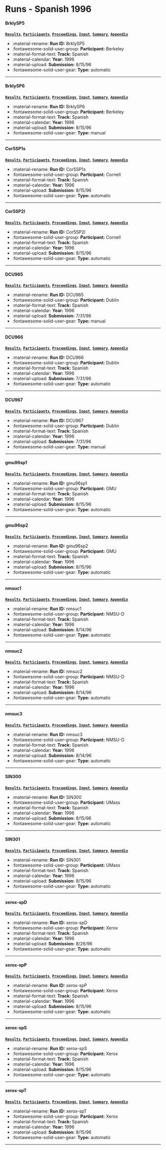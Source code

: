 # Runs - Spanish 1996 

#### BrklySP5 
[**`Results`**](./results.md#brklysp5), [**`Participants`**](./participants.md#berkeley), [**`Proceedings`**](./proceedings.md#term-importance-boolean-conjunct-training-negative-terms-and-foreign-language-retrieval-probabilistic-algorithms-at-trec-5), [**`Input`**](https://trec.nist.gov/results/trec5/trec5.results.input/tracks/Spanish/input.BrklySP5.gz), [**`Summary`**](https://trec.nist.gov/results/trec5/Spanish/summary.BrklySP5), [**`Appendix`**](https://trec.nist.gov/pubs/trec5/appendices/A/spanish.graphs.ps.gz) 

- :material-rename: **Run ID:** BrklySP5 
- :fontawesome-solid-user-group: **Participant:** Berkeley 
- :material-format-text: **Track:** Spanish 
- :material-calendar: **Year:** 1996 
- :material-upload: **Submission:** 8/15/96 
- :fontawesome-solid-user-gear: **Type:** automatic 

---
#### BrklySP6 
[**`Results`**](./results.md#brklysp6), [**`Participants`**](./participants.md#berkeley), [**`Proceedings`**](./proceedings.md#term-importance-boolean-conjunct-training-negative-terms-and-foreign-language-retrieval-probabilistic-algorithms-at-trec-5), [**`Input`**](https://trec.nist.gov/results/trec5/trec5.results.input/tracks/Spanish/input.BrklySP6.gz), [**`Summary`**](https://trec.nist.gov/results/trec5/Spanish/summary.BrklySP6), [**`Appendix`**](https://trec.nist.gov/pubs/trec5/appendices/A/spanish.graphs.ps.gz) 

- :material-rename: **Run ID:** BrklySP6 
- :fontawesome-solid-user-group: **Participant:** Berkeley 
- :material-format-text: **Track:** Spanish 
- :material-calendar: **Year:** 1996 
- :material-upload: **Submission:** 8/15/96 
- :fontawesome-solid-user-gear: **Type:** manual 

---
#### Cor5SP1s 
[**`Results`**](./results.md#cor5sp1s), [**`Participants`**](./participants.md#cornell), [**`Proceedings`**](./proceedings.md#using-query-zoning-and-correlation-within-smart-trec-5), [**`Input`**](https://trec.nist.gov/results/trec5/trec5.results.input/tracks/Spanish/input.Cor5SP1s.gz), [**`Summary`**](https://trec.nist.gov/results/trec5/Spanish/summary.Cor5SP1s), [**`Appendix`**](https://trec.nist.gov/pubs/trec5/appendices/A/spanish.graphs.ps.gz) 

- :material-rename: **Run ID:** Cor5SP1s 
- :fontawesome-solid-user-group: **Participant:** Cornell 
- :material-format-text: **Track:** Spanish 
- :material-calendar: **Year:** 1996 
- :material-upload: **Submission:** 8/15/96 
- :fontawesome-solid-user-gear: **Type:** automatic 

---
#### Cor5SP2l 
[**`Results`**](./results.md#cor5sp2l), [**`Participants`**](./participants.md#cornell), [**`Proceedings`**](./proceedings.md#using-query-zoning-and-correlation-within-smart-trec-5), [**`Input`**](https://trec.nist.gov/results/trec5/trec5.results.input/tracks/Spanish/input.Cor5SP2l.gz), [**`Summary`**](https://trec.nist.gov/results/trec5/Spanish/summary.Cor5SP2l), [**`Appendix`**](https://trec.nist.gov/pubs/trec5/appendices/A/spanish.graphs.ps.gz) 

- :material-rename: **Run ID:** Cor5SP2l 
- :fontawesome-solid-user-group: **Participant:** Cornell 
- :material-format-text: **Track:** Spanish 
- :material-calendar: **Year:** 1996 
- :material-upload: **Submission:** 8/15/96 
- :fontawesome-solid-user-gear: **Type:** automatic 

---
#### DCU965 
[**`Results`**](./results.md#dcu965), [**`Participants`**](./participants.md#dublin), [**`Proceedings`**](./proceedings.md#trec-5-experiments-at-dublin-city-university-query-space-reduction-spanish-character-shape-encoding), [**`Input`**](https://trec.nist.gov/results/trec5/trec5.results.input/tracks/Spanish/input.DCU965.gz), [**`Summary`**](https://trec.nist.gov/results/trec5/Spanish/summary.DCU965), [**`Appendix`**](https://trec.nist.gov/pubs/trec5/appendices/A/spanish.graphs.ps.gz) 

- :material-rename: **Run ID:** DCU965 
- :fontawesome-solid-user-group: **Participant:** Dublin 
- :material-format-text: **Track:** Spanish 
- :material-calendar: **Year:** 1996 
- :material-upload: **Submission:** 7/31/96 
- :fontawesome-solid-user-gear: **Type:** manual 

---
#### DCU966 
[**`Results`**](./results.md#dcu966), [**`Participants`**](./participants.md#dublin), [**`Proceedings`**](./proceedings.md#trec-5-experiments-at-dublin-city-university-query-space-reduction-spanish-character-shape-encoding), [**`Input`**](https://trec.nist.gov/results/trec5/trec5.results.input/tracks/Spanish/input.DCU966.gz), [**`Summary`**](https://trec.nist.gov/results/trec5/Spanish/summary.DCU966), [**`Appendix`**](https://trec.nist.gov/pubs/trec5/appendices/A/spanish.graphs.ps.gz) 

- :material-rename: **Run ID:** DCU966 
- :fontawesome-solid-user-group: **Participant:** Dublin 
- :material-format-text: **Track:** Spanish 
- :material-calendar: **Year:** 1996 
- :material-upload: **Submission:** 7/31/96 
- :fontawesome-solid-user-gear: **Type:** automatic 

---
#### DCU967 
[**`Results`**](./results.md#dcu967), [**`Participants`**](./participants.md#dublin), [**`Proceedings`**](./proceedings.md#trec-5-experiments-at-dublin-city-university-query-space-reduction-spanish-character-shape-encoding), [**`Input`**](https://trec.nist.gov/results/trec5/trec5.results.input/tracks/Spanish/input.DCU967.gz), [**`Summary`**](https://trec.nist.gov/results/trec5/Spanish/summary.DCU967), [**`Appendix`**](https://trec.nist.gov/pubs/trec5/appendices/A/spanish.graphs.ps.gz) 

- :material-rename: **Run ID:** DCU967 
- :fontawesome-solid-user-group: **Participant:** Dublin 
- :material-format-text: **Track:** Spanish 
- :material-calendar: **Year:** 1996 
- :material-upload: **Submission:** 7/31/96 
- :fontawesome-solid-user-gear: **Type:** manual 

---
#### gmu96sp1 
[**`Results`**](./results.md#gmu96sp1), [**`Participants`**](./participants.md#gmu), [**`Proceedings`**](./proceedings.md#using-relevance-feedback-within-the-relational-model-for-trec-5), [**`Input`**](https://trec.nist.gov/results/trec5/trec5.results.input/tracks/Spanish/input.gmu96sp1.gz), [**`Summary`**](https://trec.nist.gov/results/trec5/Spanish/summary.gmu96sp1), [**`Appendix`**](https://trec.nist.gov/pubs/trec5/appendices/A/spanish.graphs.ps.gz) 

- :material-rename: **Run ID:** gmu96sp1 
- :fontawesome-solid-user-group: **Participant:** GMU 
- :material-format-text: **Track:** Spanish 
- :material-calendar: **Year:** 1996 
- :material-upload: **Submission:** 8/15/96 
- :fontawesome-solid-user-gear: **Type:** automatic 

---
#### gmu96sp2 
[**`Results`**](./results.md#gmu96sp2), [**`Participants`**](./participants.md#gmu), [**`Proceedings`**](./proceedings.md#using-relevance-feedback-within-the-relational-model-for-trec-5), [**`Input`**](https://trec.nist.gov/results/trec5/trec5.results.input/tracks/Spanish/input.gmu96sp2.gz), [**`Summary`**](https://trec.nist.gov/results/trec5/Spanish/summary.gmu96sp2), [**`Appendix`**](https://trec.nist.gov/pubs/trec5/appendices/A/spanish.graphs.ps.gz) 

- :material-rename: **Run ID:** gmu96sp2 
- :fontawesome-solid-user-group: **Participant:** GMU 
- :material-format-text: **Track:** Spanish 
- :material-calendar: **Year:** 1996 
- :material-upload: **Submission:** 8/15/96 
- :fontawesome-solid-user-gear: **Type:** automatic 

---
#### nmsuc1 
[**`Results`**](./results.md#nmsuc1), [**`Participants`**](./participants.md#nmsu-d), [**`Proceedings`**](./proceedings.md#new-experiments-in-cross-language-text-retrieval-at-nmsu-s-computing-research-lab), [**`Input`**](https://trec.nist.gov/results/trec5/trec5.results.input/tracks/Spanish/input.nmsuc1.gz), [**`Summary`**](https://trec.nist.gov/results/trec5/Spanish/summary.nmsuc1), [**`Appendix`**](https://trec.nist.gov/pubs/trec5/appendices/A/spanish.graphs.ps.gz) 

- :material-rename: **Run ID:** nmsuc1 
- :fontawesome-solid-user-group: **Participant:** NMSU-D 
- :material-format-text: **Track:** Spanish 
- :material-calendar: **Year:** 1996 
- :material-upload: **Submission:** 8/14/96 
- :fontawesome-solid-user-gear: **Type:** automatic 

---
#### nmsuc2 
[**`Results`**](./results.md#nmsuc2), [**`Participants`**](./participants.md#nmsu-d), [**`Proceedings`**](./proceedings.md#new-experiments-in-cross-language-text-retrieval-at-nmsu-s-computing-research-lab), [**`Input`**](https://trec.nist.gov/results/trec5/trec5.results.input/tracks/Spanish/input.nmsuc2.gz), [**`Summary`**](https://trec.nist.gov/results/trec5/Spanish/summary.nmsuc2), [**`Appendix`**](https://trec.nist.gov/pubs/trec5/appendices/A/spanish.graphs.ps.gz) 

- :material-rename: **Run ID:** nmsuc2 
- :fontawesome-solid-user-group: **Participant:** NMSU-D 
- :material-format-text: **Track:** Spanish 
- :material-calendar: **Year:** 1996 
- :material-upload: **Submission:** 8/14/96 
- :fontawesome-solid-user-gear: **Type:** automatic 

---
#### nmsuc3 
[**`Results`**](./results.md#nmsuc3), [**`Participants`**](./participants.md#nmsu-d), [**`Proceedings`**](./proceedings.md#new-experiments-in-cross-language-text-retrieval-at-nmsu-s-computing-research-lab), [**`Input`**](https://trec.nist.gov/results/trec5/trec5.results.input/tracks/Spanish/input.nmsuc3.gz), [**`Summary`**](https://trec.nist.gov/results/trec5/Spanish/summary.nmsuc3), [**`Appendix`**](https://trec.nist.gov/pubs/trec5/appendices/A/spanish.graphs.ps.gz) 

- :material-rename: **Run ID:** nmsuc3 
- :fontawesome-solid-user-group: **Participant:** NMSU-D 
- :material-format-text: **Track:** Spanish 
- :material-calendar: **Year:** 1996 
- :material-upload: **Submission:** 8/14/96 
- :fontawesome-solid-user-gear: **Type:** automatic 

---
#### SIN300 
[**`Results`**](./results.md#sin300), [**`Participants`**](./participants.md#umass), [**`Proceedings`**](./proceedings.md#inquery-at-trec-5), [**`Input`**](https://trec.nist.gov/results/trec5/trec5.results.input/tracks/Spanish/input.SIN300.gz), [**`Summary`**](https://trec.nist.gov/results/trec5/Spanish/summary.SIN300), [**`Appendix`**](https://trec.nist.gov/pubs/trec5/appendices/A/spanish.graphs.ps.gz) 

- :material-rename: **Run ID:** SIN300 
- :fontawesome-solid-user-group: **Participant:** UMass 
- :material-format-text: **Track:** Spanish 
- :material-calendar: **Year:** 1996 
- :material-upload: **Submission:** 8/15/96 
- :fontawesome-solid-user-gear: **Type:** automatic 

---
#### SIN301 
[**`Results`**](./results.md#sin301), [**`Participants`**](./participants.md#umass), [**`Proceedings`**](./proceedings.md#inquery-at-trec-5), [**`Input`**](https://trec.nist.gov/results/trec5/trec5.results.input/tracks/Spanish/input.SIN301.gz), [**`Summary`**](https://trec.nist.gov/results/trec5/Spanish/summary.SIN301), [**`Appendix`**](https://trec.nist.gov/pubs/trec5/appendices/A/spanish.graphs.ps.gz) 

- :material-rename: **Run ID:** SIN301 
- :fontawesome-solid-user-group: **Participant:** UMass 
- :material-format-text: **Track:** Spanish 
- :material-calendar: **Year:** 1996 
- :material-upload: **Submission:** 8/15/96 
- :fontawesome-solid-user-gear: **Type:** automatic 

---
#### xerox-spD 
[**`Results`**](./results.md#xerox-spd), [**`Participants`**](./participants.md#xerox), [**`Proceedings`**](./proceedings.md#xerox-trec-5-site-report-routing-filtering-nlp-and-spanish-tracks), [**`Input`**](https://trec.nist.gov/results/trec5/trec5.results.input/tracks/Spanish/input.xerox-spD.gz), [**`Summary`**](https://trec.nist.gov/results/trec5/Spanish/summary.xerox-spD), [**`Appendix`**](https://trec.nist.gov/pubs/trec5/appendices/A/spanish.graphs.ps.gz) 

- :material-rename: **Run ID:** xerox-spD 
- :fontawesome-solid-user-group: **Participant:** Xerox 
- :material-format-text: **Track:** Spanish 
- :material-calendar: **Year:** 1996 
- :material-upload: **Submission:** 8/26/96 
- :fontawesome-solid-user-gear: **Type:** automatic 

---
#### xerox-spP 
[**`Results`**](./results.md#xerox-spp), [**`Participants`**](./participants.md#xerox), [**`Proceedings`**](./proceedings.md#xerox-trec-5-site-report-routing-filtering-nlp-and-spanish-tracks), [**`Input`**](https://trec.nist.gov/results/trec5/trec5.results.input/tracks/Spanish/input.xerox-spP.gz), [**`Summary`**](https://trec.nist.gov/results/trec5/Spanish/summary.xerox-spP), [**`Appendix`**](https://trec.nist.gov/pubs/trec5/appendices/A/spanish.graphs.ps.gz) 

- :material-rename: **Run ID:** xerox-spP 
- :fontawesome-solid-user-group: **Participant:** Xerox 
- :material-format-text: **Track:** Spanish 
- :material-calendar: **Year:** 1996 
- :material-upload: **Submission:** 8/15/96 
- :fontawesome-solid-user-gear: **Type:** automatic 

---
#### xerox-spS 
[**`Results`**](./results.md#xerox-sps), [**`Participants`**](./participants.md#xerox), [**`Proceedings`**](./proceedings.md#xerox-trec-5-site-report-routing-filtering-nlp-and-spanish-tracks), [**`Input`**](https://trec.nist.gov/results/trec5/trec5.results.input/tracks/Spanish/input.xerox-spS.gz), [**`Summary`**](https://trec.nist.gov/results/trec5/Spanish/summary.xerox-spS), [**`Appendix`**](https://trec.nist.gov/pubs/trec5/appendices/A/spanish.graphs.ps.gz) 

- :material-rename: **Run ID:** xerox-spS 
- :fontawesome-solid-user-group: **Participant:** Xerox 
- :material-format-text: **Track:** Spanish 
- :material-calendar: **Year:** 1996 
- :material-upload: **Submission:** 8/15/96 
- :fontawesome-solid-user-gear: **Type:** automatic 

---
#### xerox-spT 
[**`Results`**](./results.md#xerox-spt), [**`Participants`**](./participants.md#xerox), [**`Proceedings`**](./proceedings.md#xerox-trec-5-site-report-routing-filtering-nlp-and-spanish-tracks), [**`Input`**](https://trec.nist.gov/results/trec5/trec5.results.input/tracks/Spanish/input.xerox-spT.gz), [**`Summary`**](https://trec.nist.gov/results/trec5/Spanish/summary.xerox-spT), [**`Appendix`**](https://trec.nist.gov/pubs/trec5/appendices/A/spanish.graphs.ps.gz) 

- :material-rename: **Run ID:** xerox-spT 
- :fontawesome-solid-user-group: **Participant:** Xerox 
- :material-format-text: **Track:** Spanish 
- :material-calendar: **Year:** 1996 
- :material-upload: **Submission:** 8/15/96 
- :fontawesome-solid-user-gear: **Type:** automatic 

---
